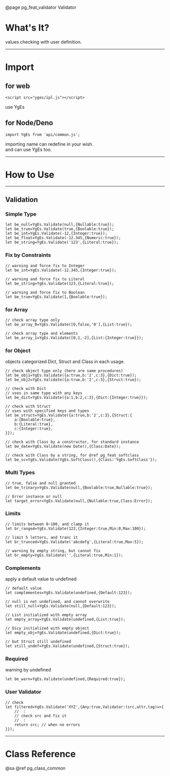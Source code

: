 ﻿@page pg_feat_validator Validator

# What's It?

values checking with user definition.  

-----
# Import

## for web

```
<script src="yges/ipl.js"></script>
```
use YgEs

## for Node/Deno

```
import YgEs from 'api/common.js';
```
importing name can redefine in your wish.  
and can use YgEs too.  

-----
# How to Use

-----
## Validation

### Simple Type

```
let be_null=YgEs.Validate(null,{Nullable:true});
let be_true=YgEs.Validate(true,{Boolable:true});
let be_int=YgEs.Validate(-12,{Integer:true});
let be_float=YgEs.Validate(-12.345,{Numeric:true});
let be_string=YgEs.Validate('123',{Literal:true});
```

### Fix by Constraints

```
// warning and force fix to Integer 
let be_int=YgEs.Validate(-12.345,{Integer:true});

// warning and force fix to Literal 
let be_string=YgEs.Validate(123,{Literal:true});

// warning and force fix to Boolean 
let be_true=YgEs.Validate(1,{Boolable:true});
```

### for Array

```
// check array type only 
let be_array_0=YgEs.Validate([0,false,'0'],{List:true});

// check array type and elements 
let be_array_1=YgEs.Validate([0,1,-2],{List:{Integer:true}});
```

### for Object

objects categorized Dict, Struct and Class in each usage.  

```
// check object type only (here are same procedures) 
let be_obj1=YgEs.Validate({a:true,b:'2',c:3},{Dict:true});
let be_obj2=YgEs.Validate({a:true,b:'2',c:3},{Struct:true});

// check with Dict 
// uses in same type with any keys 
let be_dict=YgEs.Validate({a:1,b:2,c:3},{Dict:{Integer:true}});

// check with Struct 
// uses with specified keys and types
let be_struct=YgEs.Validate({a:true,b:'2',c:3},{Struct:{
	a:{Boolable:true},
	b:{Literal:true},
	c:{Integer:true},
}});

// check with Class by a constructor, for standard instance 
let be_date=YgEs.Validate(new Date(),{Class:Date});

// check with Class by a string, for @ref pg_feat_softclass 
let be_sc=YgEs.Validate(YgEs.SoftClass(),{Class:'YgEs.SoftClass'});

```

### Multi Types

```
// true, false and null granted 
let be_trinary=YgEs.Validate(null,{Boolable:true,Nullable:true});

// Error instance or null 
let target_error=YgEs.Validate(null,{Nullable:true,Class:Error});
```


### Limits

```
// limits between 0~100, and clamp it 
let br_ranged=YgEs.Validate(123,{Integer:true,Min:0,Max:100});

// limit 5 letters, and tranc it 
let br_trunced=YgEs.Validate('abcdefg',{Literal:true,Max:5});

// warning by empty string, but cannot fix 
let br_empty=YgEs.Validate('',{Literal:true,Min:1});

```


### Complements

apply a default value to undefined

```
// default value 
let complementes=YgEs.Validate(undefined,{Default:123});

// null is not undefined, and cannot overwrite 
let still_null=YgEs.Validate(null,{Default:123});

// List initialized with empty array 
let empty_array=YgEs.Validate(undefined,{List:true});

// Dicy initialized with empty object 
let empty_obj=YgEs.Validate(undefined,{Dict:true});

// but Struct still undefined 
let still_undef=YgEs.Validate(undefined,{Struct:true});

```

### Required

warning by undefined

```
let be_warn=YgEs.Validate(undefined,{Required:true});
```

### User Validator

```
// check 
let filtered=YgEs.Validate('XYZ',{Any:true,Validator:(src,attr,tag)=>{
	//	:
	// check src and fix it 
	//	:
	return src; // when no errors 
}});

```

-----
# Class Reference

@sa @ref pg_class_common
